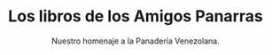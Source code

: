 ---
layout: libros
title: Los libros de los Amigos Panarras
subtitle: Nuestro homenaje a la Panadería Venezolana.
published: true
description: Es un libro que documenta la preparación de los Panes Venezolanos en un lenguaje accesible y detallado, con imágenes del paso a paso y garantía de que los resultados se logran en tu propia casa.
permalink: /libros/
---